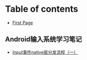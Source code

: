 # Table of contents

* [First Page](README.md)

## Android输入系统学习笔记

* [Input事件native层分发流程（一）](android-shu-ru-xi-tong-xue-xi-bi-ji/input-shi-jian-native-ceng-fen-fa-liu-cheng-yi.md)

